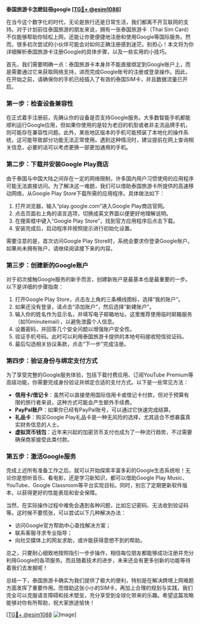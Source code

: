 **泰国旅游卡怎麽註冊google [[TG💪+ @esim1088](https://t.me/s/esim1088)]**

在当今这个数字化的时代，无论是旅行还是日常生活，我们都离不开互联网的支持。对于计划前往泰国旅游的朋友来说，拥有一张泰国旅游卡（Thai Sim Card）不仅能够帮助你轻松上网，还能让你更便捷地注册和使用Google等国际服务。然而，很多初次尝试的小伙伴可能会对如何正确注册感到迷茫。别担心！本文将为你详细解析泰国旅游卡注册Google的具体步骤，以及一些实用的小技巧。

首先，我们需要明确一点：泰国旅游卡本身并不能直接绑定到Google账户上，而是需要通过它来获取网络支持，进而完成Google账号的注册或登录操作。因此，在开始之前，请确保你的手机已经插入了有效的泰国SIM卡，并且数据流量已开启。

### 第一步：检查设备兼容性

在正式着手注册前，先确认你的设备是否支持Google服务。大多数智能手机都能顺利运行Google应用，但如果你使用的是较为老旧的机型或者非主流品牌手机，则可能存在兼容性问题。此外，某些地区版本的手机可能预装了本地化的操作系统，这可能导致部分功能无法正常使用。遇到这种情况时，建议提前在网上查询相关信息，必要的话可以考虑更换一部更加通用的手机。

### 第二步：下载并安装Google Play商店

由于泰国与中国大陆之间存在一定的网络限制，许多国内用户习惯使用的应用程序可能无法直接访问。为了解决这一难题，我们可以借助泰国旅游卡所提供的高速移动网络，从Google Play Store下载所需的应用程序。具体做法如下：

1. 打开浏览器，输入“play.google.com”进入Google Play商店官网。
2. 点击页面右上角的语言选项，切换成英文界面以便更好地理解说明。
3. 在搜索框中键入“Google Play Store”，找到官方应用程序后点击下载。
4. 安装完成后，启动程序并按照提示进行初始化设置。

需要注意的是，首次访问Google Play Store时，系统会要求你登录Google账户。如果尚未拥有账户，请继续阅读接下来的内容。

### 第三步：创建新的Google账户

对于初次接触Google服务的新手而言，创建新账户是最基本也是最重要的一步。以下是详细的步骤指南：

1. 打开Google Play Store，点击左上角的三条横线图标，选择“我的账户”。
2. 如果还没有登录，请点击“添加账户”，然后选择“新建账户”。
3. 输入你的姓名作为显示名，并填写电子邮箱地址。这里推荐使用临时邮箱服务（如10minutemail），以避免泄露个人信息。
4. 设置密码，并回答几个安全问题以增强账户安全性。
5. 验证手机号码。此时可以利用泰国旅游卡提供的本地号码接收短信验证码。
6. 最后勾选相关协议条款，点击“下一步”完成注册。

### 第四步：验证身份与绑定支付方式

为了享受完整的Google服务体验，包括下载付费应用、订阅YouTube Premium等高级功能，你需要完成身份验证并绑定合适的支付方式。以下是一些常见方法：

- **信用卡/借记卡**：虽然可以直接使用国际信用卡或借记卡付款，但对于预算有限的旅行者来说，这种方式可能会产生额外手续费。
- **PayPal账户**：如果你已经有PayPal账号，可以通过它快速完成结算。
- **礼品卡**：购买Google Play礼品卡是一种无风险的选择，尤其适合不想暴露真实财务信息的人士。
- **虚拟货币钱包**：近年来兴起的加密货币支付也成为了一种流行趋势，不过需要确保商家接受此类付款。

### 第五步：激活Google服务

完成上述所有准备工作之后，就可以开始探索丰富多彩的Google生态系统啦！无论你是想听音乐、看电影，还是学习新知识，都可以借助Google Play Music、YouTube、Google Classroom等平台实现目标。同时，别忘了定期更新软件版本，以获得更好的性能表现和安全保障。

当然，在实际操作过程中难免会遇到各种问题，比如忘记密码、无法收到验证码等。这时候不要慌张，可以尝试以下几种解决办法：

- 访问Google官方帮助中心查找解决方案；
- 联系客服寻求专业指导；
- 向社交媒体上的网友求助，或许能获得意想不到的帮助。

总之，只要耐心细致地按照指引一步步操作，相信每位朋友都能够成功注册并充分利用Google的各项服务。而且随着技术的进步，未来还会有更多创新的功能等待着我们去发掘呢！

总结一下，泰国旅游卡确实为我们提供了极大的便利，特别是在解决跨境上网难题方面发挥了重要作用。而借助这张小小的SIM卡，再加上合理的规划与实践，我们完全可以克服语言障碍和技术壁垒，充分享受到全球化带来的乐趣。希望这篇攻略能够对你有所帮助，祝大家旅途愉快！

[[TG💪+ @esim1088](https://t.me/s/esim1088) ![Image](https://i.postimg.cc/4NQfJmqS/Snipaste-2025-05-13-00-14-12.png)]